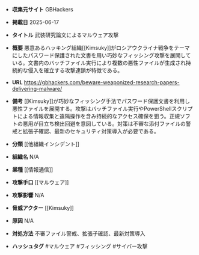 - **収集元サイト**
GBHackers

- **掲載日**
2025-06-17

- **タイトル**
武装研究論文によるマルウェア攻撃

- **概要**
悪意あるハッキング組織[[Kimsuky]]がロシアウクライナ戦争をテーマにしたパスワード保護された文書を用い巧妙なフィッシング攻撃を展開している。文書内のバッチファイル実行により複数の悪性ファイルが生成され持続的な侵入を確立する攻撃連鎖が特徴である。

- **URL**
https://gbhackers.com/beware-weaponized-research-papers-delivering-malware/

- **備考**
[[Kimsuky]]が巧妙なフィッシング手法でパスワード保護文書を利用し悪性ファイルを展開する。攻撃はバッチファイル実行やPowerShellスクリプトによる情報収集と遠隔操作を含み持続的なアクセス確保を狙う。正規ソフトの悪用が目立ち検出回避を意図している。対策は不審な添付ファイルの警戒と拡張子確認、最新のセキュリティ対策導入が必要である。

- **分類**
[[他組織インシデント]]

- **組織名**
N/A

- **業種**
[[情報通信]]

- **攻撃手口**
[[マルウェア]]

- **攻撃影響**
N/A

- **脅威アクター**
[[Kimsuky]]

- **原因**
N/A

- **対処方法**
不審ファイル警戒、拡張子確認、最新対策導入

- **ハッシュタグ**
#マルウェア #フィッシング #サイバー攻撃
